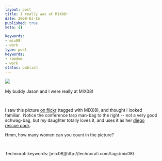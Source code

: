 ```yaml
---
layout: post
title: I really was at MIX08!
date: 2008-03-16
published: true
meta: {}

keywords:
- mix08
- work
type: post
keywords:
- random
- work
status: publish
---
```



[![](http://media.eick.us/2011/05/2333865422_8a2c65b2c5.jpg)](http://www.flickr.com/photos/begley/2313280104/in/photostream/) 



My buddy Jason and I were really at MIX08! 



 



I saw this picture [on flickr](http://www.flickr.com/photos/tags/mix08) (tagged with MIX08), and thought I looked familiar.  Notice the conference tarp man-bag to the right -- not a very good schwag-bag, but my daughter totally loves it, and uses it as her [diego rescue pack](http://www.nickjr.co.uk/shows/diego/index.aspx).



Hmm, how many women can you count in the picture?



 

  <div class="wlWriterSmartContent" style="padding-right: 0px;padding-left: 0px;padding-bottom: 0px;margin: 0px;padding-top: 0px">Technorati keywords: [mix08](http://technorati.com/tags/mix08)</div>
